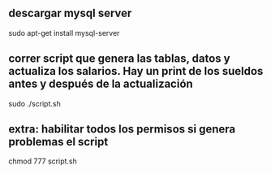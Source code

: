 ## descargar mysql server
sudo apt-get install mysql-server

## correr script que genera las tablas, datos y actualiza los salarios. Hay un print de los sueldos antes y después de la actualización
sudo ./script.sh

## extra: habilitar todos los permisos si genera problemas el script
chmod 777 script.sh
